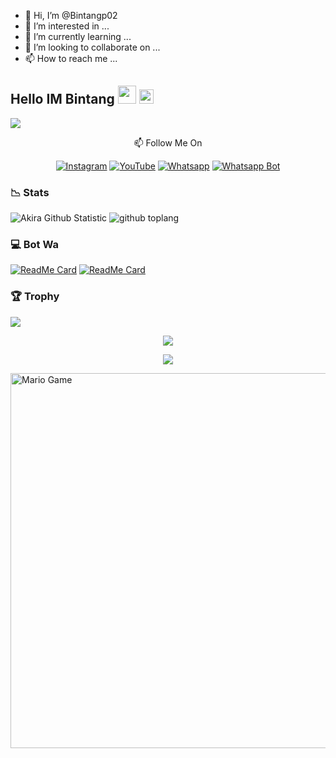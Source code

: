 - 👋 Hi, I’m @Bintangp02
- 👀 I’m interested in ...
- 🌱 I’m currently learning ...
- 💞️ I’m looking to collaborate on ...
- 📫 How to reach me ...

## Hello IM Bintang <img src="https://github.com/TheDudeThatCode/TheDudeThatCode/blob/master/Assets/Hi.gif" width="29px"> <img src="https://www.gambaranimasi.org/data/media/1904/animasi-bergerak-smiley-kacamata-hitam-0109.gif" width="23px"> 
<img align="center" height="auto" src="https://i.ibb.co/FJm5p9P/images.jpg"/>

<p align="center">
📫 Follow Me On
</p>

<p align="center">
<a href="https://www.instagram.com/Bintangp02" target="_blank"><img src="https://img.shields.io/badge/Instagram-%23E4405F.svg?&style=flat-square&logo=instagram&logoColor=white" alt="Instagram"></a>
<a href="https://m.youtube.com/channel/Bintangp02" target="_blank"><img src="https://img.shields.io/badge/YouTube-%231877F2.svg?&style=flat-square&logo=YouTube&logoColor=white" alt="YouTube"></a>
<a href="https://wa.me/6289647417373" target="_blank"><img src="https://img.shields.io/badge/Whatsapp-%808080.svg?&style=flat-square&logo=Whatsapp&logoColor=white" alt="Whatsapp"></a>
<a href="https://wa.me/62896474173739" target="_blank"><img src="https://img.shields.io/badge/Whatsapp-%808080.svg?&style=flat-square&logo=Whatsapp&logoColor=white" alt="Whatsapp Bot"></a>
</p>

### 📉 Stats

![Akira Github Statistic](https://github-readme-stats.vercel.app/api?username=Bintangp02&show_icons=true&theme=highcontrast&show_owner=true)
![github toplang](https://github-readme-stats.vercel.app/api/top-langs/?username=Bintangp02&layout=compact&theme=highcontrast)

### 💻 Bot Wa


[![ReadMe Card](https://github-readme-stats.vercel.app/api/pin/?username=Bintangp02&repo=Termux-Bot&theme=highcontrast)](https://github.com/Bintangp02/Bintangp02)
[![ReadMe Card](https://github-readme-stats.vercel.app/api/pin/?username=Bintangp02&repo=Termux-Bot&theme=highcontrast)](https://github.com/Bintangp02/Bintangp02)

### 🏆 Trophy

![](https://github-profile-trophy.vercel.app/?username=Bintangp02&row=2&column=3&layout=compact&theme=onedark)

<p align="center">
   <img src="https://github-readme-streak-stats.herokuapp.com/?user=Bintangp02" />
</p>

<p align="center">
  <img src="https://komarev.com/ghpvc/?username=AkiRaID&label=VIEWS&style=flat-square&color=orange" />
</p>

<img src="https://github.com/TheDudeThatCode/TheDudeThatCode/blob/master/Assets/Mario_Gameplay.gif" alt="Mario Game" width="600" />


<!--START_SECTION:waka-->

<!--END_SECTION:waka-->

<!---
Bintangp02/Bintangp02 is a ✨ special ✨ repository because its `README.md` (this file) appears on your GitHub profile.
You can click the Preview link to take a look at your changes.
--->
